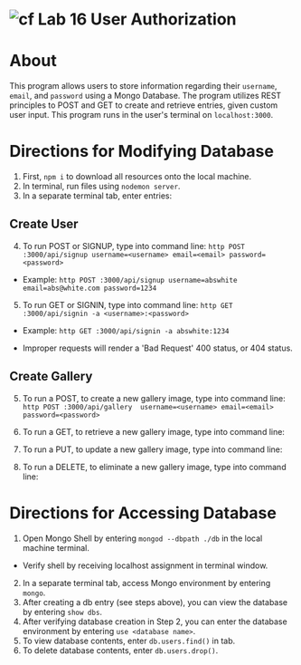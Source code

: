 ![cf](https://i.imgur.com/7v5ASc8.png) Lab 16 User Authorization
======

# About
This program allows users to store information regarding their `username`, `email`, and `password` using a Mongo Database. The program utilizes REST principles to POST and GET to create and retrieve entries, given custom user input. This program runs in the user's terminal on `localhost:3000`.

# Directions for Modifying Database
1. First, `npm i` to download all resources onto the local machine.
2. In terminal, run files using `nodemon server`.
3. In a separate terminal tab, enter entries:

## Create User
4. To run POST or SIGNUP, type into command line:
`http POST :3000/api/signup username=<username> email=<email> password=<password>`
  * Example: `http POST :3000/api/signup username=abswhite email=abs@white.com password=1234`

5. To run GET or SIGNIN, type into command line: `http GET :3000/api/signin -a <username>:<password>`
  * Example: `http GET :3000/api/signin -a abswhite:1234`

* Improper requests will render a 'Bad Request' 400 status, or 404 status.

## Create Gallery
5. To run a POST, to create a new gallery image, type into command line: `http POST :3000/api/gallery  username=<username> email=<email> password=<password>`

6. To run a GET, to retrieve a new gallery image, type into command line:

7. To run a PUT, to update a new gallery image, type into command line:

8. To run a DELETE, to eliminate a new gallery image, type into command line:


# Directions for Accessing Database
1. Open Mongo Shell by entering `mongod --dbpath ./db` in the local machine terminal.
  * Verify shell by receiving localhost assignment in terminal window.
2. In a separate terminal tab, access Mongo environment by entering `mongo`.
2. After creating a db entry (see steps above), you can view the database by entering `show dbs`.
3. After verifying database creation in Step 2, you can enter the database environment by entering `use <database name>`.
4. To view database contents, enter `db.users.find()` in tab.
5. To delete database contents, enter `db.users.drop()`.

